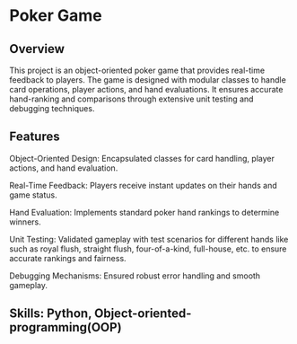 # Poker Game

## Overview

This project is an object-oriented poker game that provides real-time feedback to players. The game is designed with modular classes to handle card operations, player actions, and hand evaluations. 
It ensures accurate hand-ranking and comparisons through extensive unit testing and debugging techniques.

## Features

Object-Oriented Design: Encapsulated classes for card handling, player actions, and hand evaluation.

Real-Time Feedback: Players receive instant updates on their hands and game status.

Hand Evaluation: Implements standard poker hand rankings to determine winners.

Unit Testing: Validated gameplay with test scenarios for different hands like such as royal flush, straight flush, four-of-a-kind, full-house, etc.
to ensure accurate rankings and fairness.

Debugging Mechanisms: Ensured robust error handling and smooth gameplay.

## **Skills: Python, Object-oriented-programming(OOP)**

